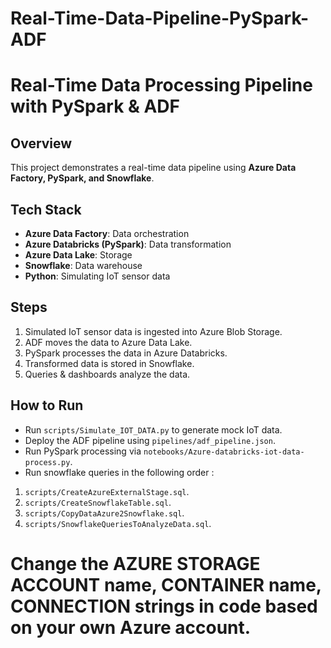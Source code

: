 # Real-Time-Data-Pipeline-PySpark-ADF

# Real-Time Data Processing Pipeline with PySpark & ADF

## Overview
This project demonstrates a real-time data pipeline using **Azure Data Factory, PySpark, and Snowflake**. 

## Tech Stack
- **Azure Data Factory**: Data orchestration
- **Azure Databricks (PySpark)**: Data transformation
- **Azure Data Lake**: Storage
- **Snowflake**: Data warehouse
- **Python**: Simulating IoT sensor data

## Steps
1. Simulated IoT sensor data is ingested into Azure Blob Storage.
2. ADF moves the data to Azure Data Lake.
3. PySpark processes the data in Azure Databricks.
4. Transformed data is stored in Snowflake.
5. Queries & dashboards analyze the data.

## How to Run
- Run `scripts/Simulate_IOT_DATA.py` to generate mock IoT data.
- Deploy the ADF pipeline using `pipelines/adf_pipeline.json`.
- Run PySpark processing via `notebooks/Azure-databricks-iot-data-process.py`.
- Run snowflake queries in the following order :
1. `scripts/CreateAzureExternalStage.sql`.
2. `scripts/CreateSnowflakeTable.sql`.
3. `scripts/CopyDataAzure2Snowflake.sql`.
4. `scripts/SnowflakeQueriesToAnalyzeData.sql`.

# Change the AZURE STORAGE ACCOUNT name, CONTAINER name, CONNECTION strings in code based on your own Azure account.